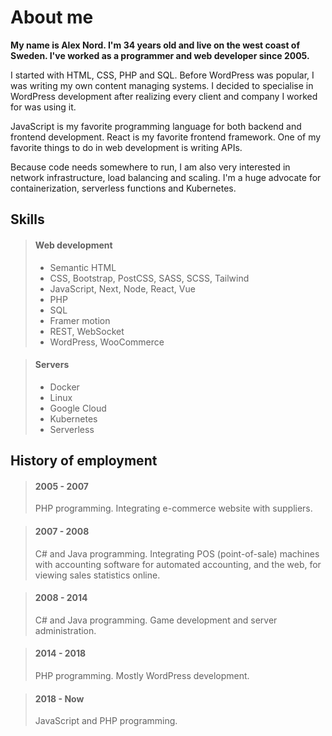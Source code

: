 # About me

**My name is Alex Nord. I'm 34 years old and live on the west coast of Sweden. I've worked as a programmer and web developer since 2005.**

I started with HTML, CSS, PHP and SQL. Before WordPress was popular, I was writing my own content managing systems. I decided to specialise in WordPress development after realizing every client and company I worked for was using it.

JavaScript is my favorite programming language for both backend and frontend development. React is my favorite frontend framework. One of my favorite things to do in web development is writing APIs.

Because code needs somewhere to run, I am also very interested in network infrastructure, load balancing and scaling. I'm a huge advocate for containerization, serverless functions and Kubernetes.

## Skills

> #### Web development
> * Semantic HTML
> * CSS, Bootstrap, PostCSS, SASS, SCSS, Tailwind
> * JavaScript, Next, Node, React, Vue
> * PHP
> * SQL
> * Framer motion
> * REST, WebSocket
> * WordPress, WooCommerce

> #### Servers
> * Docker
> * Linux
> * Google Cloud
> * Kubernetes
> * Serverless

## History of employment

> #### 2005 - 2007
> PHP programming. Integrating e-commerce website with suppliers.

> #### 2007 - 2008
> C# and Java programming. Integrating POS (point-of-sale) machines with accounting software for automated accounting, and the web, for viewing sales statistics online.

> #### 2008 - 2014
> C# and Java programming. Game development and server administration.

> #### 2014 - 2018
> PHP programming. Mostly WordPress development.

> #### 2018 - Now
> JavaScript and PHP programming.

